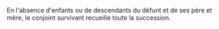   
 En l'absence d'enfants ou de descendants du défunt et de ses père et mère, le conjoint survivant recueille toute la succession.  

  
